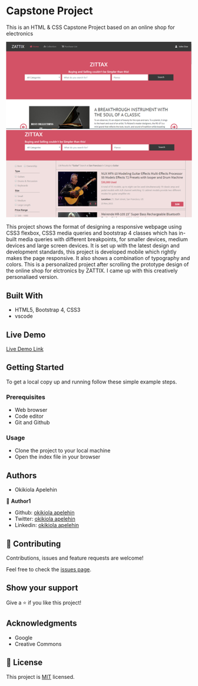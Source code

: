 # Capstone Project
This is an HTML &amp; CSS Capstone Project based on an online shop for electronics


![screenshot](asset/images/screenshot.PNG)
![screenshot](asset/images/screenshot1.PNG)

This project shows the format of designing a responsive webpage using CSS3 flexbox, CSS3 media queries and bootstrap 4 classes which has in-built media queries with different breakpoints, for smaller devices, medium devices and large screen devices. It is set up with the latest design and development standards, this project is developed mobile which rightly makes the page responsive. It also shows a combination of typography and colors. 
This is a personalized project after scrolling the prototype design of the online shop for elctronics by ZATTIX. I came up with this creatively personaliaed version. 
 

## Built With

- HTML5, Bootstrap 4, CSS3
- vscode

## Live Demo

[Live Demo Link](https://rawcdn.githack.com/okikiola11/capstone-project/ce8e61dc4a1a620a2d63cea0b5e9e3356b32e51a/index.html)


## Getting Started

To get a local copy up and running follow these simple example steps.

### Prerequisites
- Web browser
- Code editor
- Git and Github

### Usage
- Clone the project to your local machine 
- Open the index file in your browser

## Authors

- Okikiola Apelehin

👤 **Author1**

- Github: [okikiola apelehin](https://github.com/okikiola11)
- Twitter: [okikiola apelehin](https://twitter.com/Kikiolla3)
- Linkedin: [okikiola apelehin](https://www.linkedin.com/in/okikiola-apelehin-459008122/)

## 🤝 Contributing

Contributions, issues and feature requests are welcome!

Feel free to check the [issues page](issues/).

## Show your support

Give a ⭐️ if you like this project!

## Acknowledgments

- Google
- Creative Commons

## 📝 License

This project is [MIT](lic.url) licensed.

